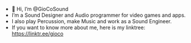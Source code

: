 - 👋 Hi, I’m @GioCoSound
- I’m a Sound Designer and Audio programmer for video games and apps.
- I also play Percussion, make Music and work as a Sound Engineer.
- If you want to know more about me, here is my linktree:
  https://linktr.ee/gioco

<!---
GioCoSound/GioCoSound is a ✨ special ✨ repository because its `README.md` (this file) appears on your GitHub profile.
You can click the Preview link to take a look at your changes.
--->

